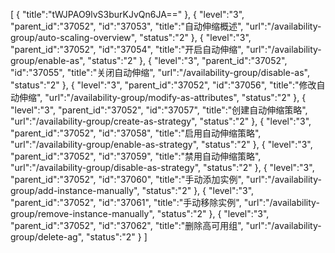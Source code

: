 [
	{
		"title":"tWJPAO9lvS3burKJvQn6JA=="
	},
	{
		"level":"3",
		"parent_id":"37052",
		"id":"37053",
		"title":"自动伸缩概述",
		"url":"/availability-group/auto-scaling-overview",
		"status":"2"
	},
	{
		"level":"3",
		"parent_id":"37052",
		"id":"37054",
		"title":"开启自动伸缩",
		"url":"/availability-group/enable-as",
		"status":"2"
	},
	{
		"level":"3",
		"parent_id":"37052",
		"id":"37055",
		"title":"关闭自动伸缩",
		"url":"/availability-group/disable-as",
		"status":"2"
	},
	{
		"level":"3",
		"parent_id":"37052",
		"id":"37056",
		"title":"修改自动伸缩",
		"url":"/availability-group/modify-as-attributes",
		"status":"2"
	},
	{
		"level":"3",
		"parent_id":"37052",
		"id":"37057",
		"title":"创建自动伸缩策略",
		"url":"/availability-group/create-as-strategy",
		"status":"2"
	},
	{
		"level":"3",
		"parent_id":"37052",
		"id":"37058",
		"title":"启用自动伸缩策略",
		"url":"/availability-group/enable-as-strategy",
		"status":"2"
	},
	{
		"level":"3",
		"parent_id":"37052",
		"id":"37059",
		"title":"禁用自动伸缩策略",
		"url":"/availability-group/disable-as-strategy",
		"status":"2"
	},
	{
		"level":"3",
		"parent_id":"37052",
		"id":"37060",
		"title":"手动添加实例",
		"url":"/availability-group/add-instance-manually",
		"status":"2"
	},
	{
		"level":"3",
		"parent_id":"37052",
		"id":"37061",
		"title":"手动移除实例",
		"url":"/availability-group/remove-instance-manually",
		"status":"2"
	},
	{
		"level":"3",
		"parent_id":"37052",
		"id":"37062",
		"title":"删除高可用组",
		"url":"/availability-group/delete-ag",
		"status":"2"
	}
]